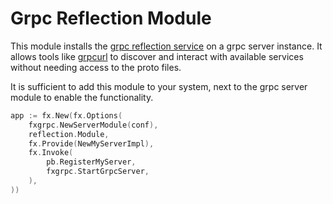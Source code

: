 # Grpc Reflection Module
This module installs the [grpc reflection service](https://github.com/grpc/grpc/blob/master/doc/server-reflection.md) on a grpc server instance.
It allows tools like [grpcurl](https://github.com/fullstorydev/grpcurl) to discover and interact with available services without needing access to the proto files.

It is sufficient to add this module to your system, next to the grpc server module to enable the functionality.

```go
app := fx.New(fx.Options(
    fxgrpc.NewServerModule(conf),
    reflection.Module,
    fx.Provide(NewMyServerImpl),
    fx.Invoke(
        pb.RegisterMyServer,
        fxgrpc.StartGrpcServer,
    ),
))
```